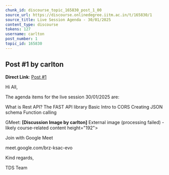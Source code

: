 ```yaml
---
chunk_id: discourse_topic_165830_post_1_00
source_url: https://discourse.onlinedegree.iitm.ac.in/t/165830/1
source_title: Live Session Agenda - 30/01/2025
content_type: discourse
tokens: 127
username: carlton
post_number: 1
topic_id: 165830
---
```


## Post #1 by carlton

**Direct Link**: [Post #1](https://discourse.onlinedegree.iitm.ac.in/t/165830/1)

Hi All,

The agenda items for the live session 30/01/2025 are:

What is Rest API?
The FAST API library
Basic Intro to CORS
Creating JSON schema
Function calling

GMeet: **[Discussion Image by carlton]** External image (processing failed) - likely course-related content height="192">

Join with Google Meet

meet.google.com/brz-ksac-evo

Kind regards,

TDS Team
